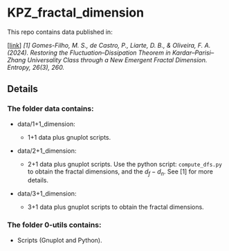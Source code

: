 # KPZ_fractal_dimension

This repo contains data published in:

 [[link](https://www.mdpi.com/1099-4300/26/3/260)] *[1] Gomes-Filho, M. S., de Castro, P., Liarte, D. B., & Oliveira, F. A. (2024). Restoring the Fluctuation–Dissipation Theorem in Kardar–Parisi–Zhang Universality Class through a New Emergent Fractal Dimension. Entropy, 26(3), 260.*

## Details

### The folder data contains:
  - data/1+1_dimension:
    - 1+1 data plus gnuplot scripts.
   
  - data/2+1_dimension:
    - 2+1 data plus gnuplot scripts. Use the   python script:  `compute_dfs.py`  to obtain the fractal dimensions, and the $d_f - d_n$. See [1] for more details.
   
  - data/3+1_dimension:
    - 3+1 data plus gnuplot scripts  to obtain the fractal dimensions.

### The folder 0-utils contains:
  - Scripts (Gnuplot and Python).

